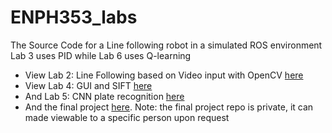 # ENPH353_labs
The Source Code for a Line following robot in a simulated ROS environment Lab 3 uses PID while Lab 6 uses Q-learning

- View Lab 2: Line Following based on Video input with OpenCV [here](https://colab.research.google.com/drive/1CdvO5CLqCuYLMdzzqcSyzv7y9by3OC1O?usp=sharing)
- View Lab 4: GUI and SIFT [here](https://github.com/floatingturnip/ENPH353Lab4)
- And Lab 5: CNN plate recognition [here](https://colab.research.google.com/drive/1XZ_oRNDpi9rc0iP7PDtGz_ymXZAF-jbP?usp=sharing)
- And the final project [here](https://github.com/floatingturnip/ENPH353). Note: the final project repo is private, it can made viewable to a specific person upon request
